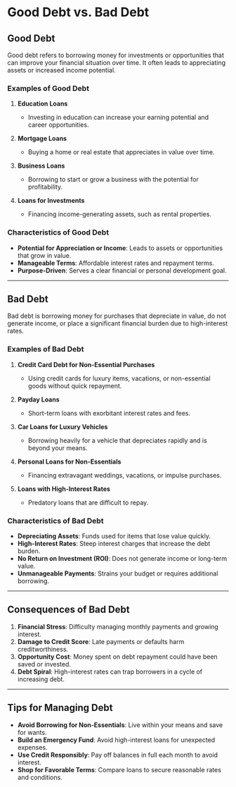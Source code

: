 # Good Debt vs. Bad Debt

## Good Debt
Good debt refers to borrowing money for investments or opportunities 
that can improve your financial situation over time. It often leads
to appreciating assets or increased income potential.

### Examples of Good Debt
1. **Education Loans**  
   - Investing in education can increase your earning potential and career opportunities.

2. **Mortgage Loans**  
   - Buying a home or real estate that appreciates in value over time.

3. **Business Loans**  
   - Borrowing to start or grow a business with the potential for profitability.

4. **Loans for Investments**  
   - Financing income-generating assets, such as rental properties.

### Characteristics of Good Debt
- **Potential for Appreciation or Income**: Leads to assets or opportunities that grow in value.
- **Manageable Terms**: Affordable interest rates and repayment terms.
- **Purpose-Driven**: Serves a clear financial or personal development goal.

---

## Bad Debt
Bad debt is borrowing money for purchases that depreciate in value, do not generate income, or place a significant financial burden due to high-interest rates.

### Examples of Bad Debt
1. **Credit Card Debt for Non-Essential Purchases**  
   - Using credit cards for luxury items, vacations, or non-essential goods without quick repayment.

2. **Payday Loans**  
   - Short-term loans with exorbitant interest rates and fees.

3. **Car Loans for Luxury Vehicles**  
   - Borrowing heavily for a vehicle that depreciates rapidly and is beyond your means.

4. **Personal Loans for Non-Essentials**  
   - Financing extravagant weddings, vacations, or impulse purchases.

5. **Loans with High-Interest Rates**  
   - Predatory loans that are difficult to repay.

### Characteristics of Bad Debt
- **Depreciating Assets**: Funds used for items that lose value quickly.
- **High-Interest Rates**: Steep interest charges that increase the debt burden.
- **No Return on Investment (ROI)**: Does not generate income or long-term value.
- **Unmanageable Payments**: Strains your budget or requires additional borrowing.

---

## Consequences of Bad Debt
1. **Financial Stress**: Difficulty managing monthly payments and growing interest.  
2. **Damage to Credit Score**: Late payments or defaults harm creditworthiness.  
3. **Opportunity Cost**: Money spent on debt repayment could have been saved or invested.  
4. **Debt Spiral**: High-interest rates can trap borrowers in a cycle of increasing debt.

---

## Tips for Managing Debt
- **Avoid Borrowing for Non-Essentials**: Live within your means and save for wants.  
- **Build an Emergency Fund**: Avoid high-interest loans for unexpected expenses.  
- **Use Credit Responsibly**: Pay off balances in full each month to avoid interest.  
- **Shop for Favorable Terms**: Compare loans to secure reasonable rates and conditions.
